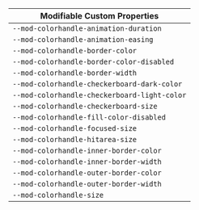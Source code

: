 | Modifiable Custom Properties                 |
| -------------------------------------------- |
| `--mod-colorhandle-animation-duration`       |
| `--mod-colorhandle-animation-easing`         |
| `--mod-colorhandle-border-color`             |
| `--mod-colorhandle-border-color-disabled`    |
| `--mod-colorhandle-border-width`             |
| `--mod-colorhandle-checkerboard-dark-color`  |
| `--mod-colorhandle-checkerboard-light-color` |
| `--mod-colorhandle-checkerboard-size`        |
| `--mod-colorhandle-fill-color-disabled`      |
| `--mod-colorhandle-focused-size`             |
| `--mod-colorhandle-hitarea-size`             |
| `--mod-colorhandle-inner-border-color`       |
| `--mod-colorhandle-inner-border-width`       |
| `--mod-colorhandle-outer-border-color`       |
| `--mod-colorhandle-outer-border-width`       |
| `--mod-colorhandle-size`                     |
